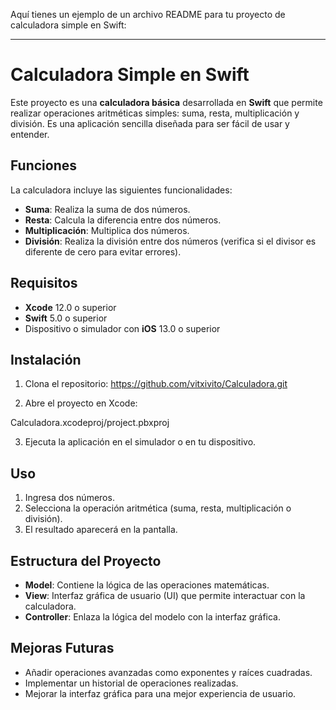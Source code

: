 Aquí tienes un ejemplo de un archivo README para tu proyecto de calculadora simple en Swift:

---

# Calculadora Simple en Swift

Este proyecto es una **calculadora básica** desarrollada en **Swift** que permite realizar operaciones aritméticas simples: suma, resta, multiplicación y división. Es una aplicación sencilla diseñada para ser fácil de usar y entender.

## Funciones

La calculadora incluye las siguientes funcionalidades:

- **Suma**: Realiza la suma de dos números.
- **Resta**: Calcula la diferencia entre dos números.
- **Multiplicación**: Multiplica dos números.
- **División**: Realiza la división entre dos números (verifica si el divisor es diferente de cero para evitar errores).

## Requisitos

- **Xcode** 12.0 o superior
- **Swift** 5.0 o superior
- Dispositivo o simulador con **iOS** 13.0 o superior

## Instalación

1. Clona el repositorio:
  https://github.com/vitxivito/Calculadora.git

2. Abre el proyecto en Xcode:
 
 Calculadora.xcodeproj/project.pbxproj
  

3. Ejecuta la aplicación en el simulador o en tu dispositivo.

## Uso

1. Ingresa dos números.
2. Selecciona la operación aritmética (suma, resta, multiplicación o división).
3. El resultado aparecerá en la pantalla.

## Estructura del Proyecto

- **Model**: Contiene la lógica de las operaciones matemáticas.
- **View**: Interfaz gráfica de usuario (UI) que permite interactuar con la calculadora.
- **Controller**: Enlaza la lógica del modelo con la interfaz gráfica.

## Mejoras Futuras

- Añadir operaciones avanzadas como exponentes y raíces cuadradas.
- Implementar un historial de operaciones realizadas.
- Mejorar la interfaz gráfica para una mejor experiencia de usuario.

